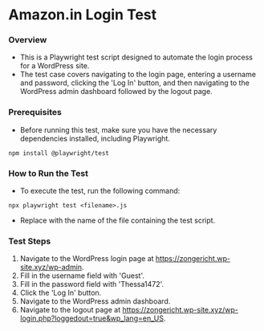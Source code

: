 # Amazon.in Login Test
### Overview
- This is a Playwright test script designed to automate the login process for a WordPress site. 
- The test case covers navigating to the login page, entering a username and password, clicking the 'Log In' button, and then navigating to the WordPress admin dashboard followed by the logout page.

### Prerequisites
- Before running this test, make sure you have the necessary dependencies installed, including Playwright.

````
npm install @playwright/test
````
### How to Run the Test
- To execute the test, run the following command:

````
npx playwright test <filename>.js
````
- Replace <filename> with the name of the file containing the test script.

### Test Steps
1. Navigate to the WordPress login page at https://zongericht.wp-site.xyz/wp-admin.
2. Fill in the username field with 'Guest'.
3. Fill in the password field with 'Thessa1472'.
4. Click the 'Log In' button.
5. Navigate to the WordPress admin dashboard.
6. Navigate to the logout page at https://zongericht.wp-site.xyz/wp-login.php?loggedout=true&wp_lang=en_US.
